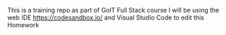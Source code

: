 This is a training repo as part of GoIT Full Stack course
I will be using the web IDE https://codesandbox.io/ and Visual Studio Code to edit this Homework
